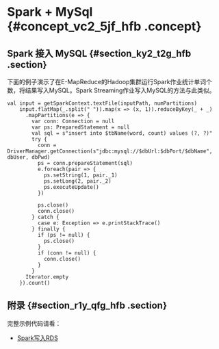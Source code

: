 # Spark + MySql {#concept_vc2_5jf_hfb .concept}

## Spark 接入 MySQL {#section_ky2_t2g_hfb .section}

下面的例子演示了在E-MapReduce的Hadoop集群运行Spark作业统计单词个数，将结果写入MySQL。Spark Streaming作业写入MySQL的方法与此类似。

```
val input = getSparkContext.textFile(inputPath, numPartitions)
    input.flatMap(_.split(" ")).map(x => (x, 1)).reduceByKey(_ + _)
      .mapPartitions(e => {
        var conn: Connection = null
        var ps: PreparedStatement = null
        val sql = s"insert into $tbName(word, count) values (?, ?)"
        try {
          conn = DriverManager.getConnection(s"jdbc:mysql://$dbUrl:$dbPort/$dbName", dbUser, dbPwd)
          ps = conn.prepareStatement(sql)
          e.foreach(pair => {
            ps.setString(1, pair._1)
            ps.setLong(2, pair._2)
            ps.executeUpdate()
          })

          ps.close()
          conn.close()
        } catch {
          case e: Exception => e.printStackTrace()
        } finally {
          if (ps != null) {
            ps.close()
          }
          if (conn != null) {
            conn.close()
          }
        }
      Iterator.empty
    }).count()
```

## 附录 {#section_r1y_qfg_hfb .section}

完整示例代码请看：

-   [Spark写入RDS](https://github.com/aliyun/aliyun-emapreduce-demo/blob/master-2/src/main/scala/com/aliyun/emr/example/spark/RDSSample1.scala)

